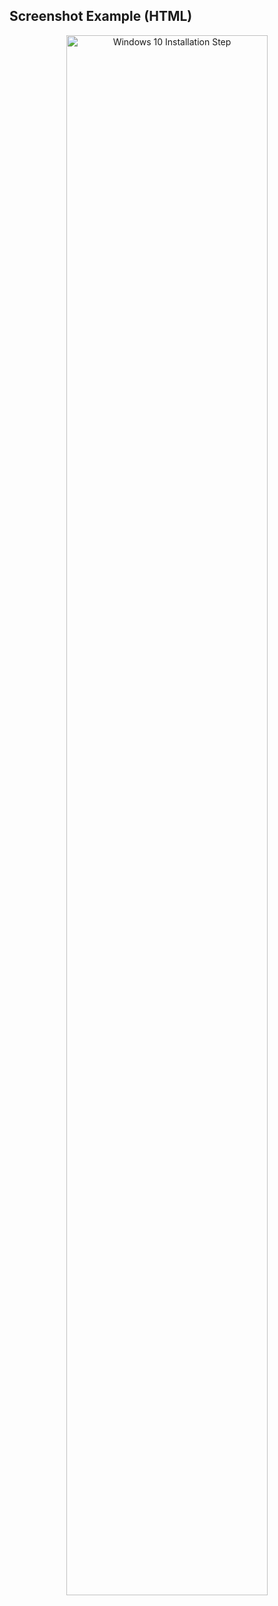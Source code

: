 ## Screenshot Example (HTML)

<p align="center">
  <img src="https://i.imgur.com/Idqsx7W.png" height="80%" width="80%" alt="Windows 10 Installation Step"/>
</p>
